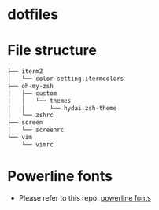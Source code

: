 # dotfiles

# File structure

```txt
├── iterm2
│   └── color-setting.itermcolors
├── oh-my-zsh
│   ├── custom
│   │   └── themes
│   │       └── hydai.zsh-theme
│   └── zshrc
├── screen
│   └── screenrc
└── vim
    └── vimrc
```

# Powerline fonts
- Please refer to this repo: [powerline fonts](https://github.com/powerline/fonts)
